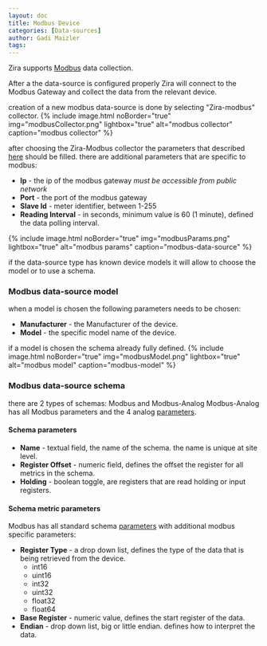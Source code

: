```yaml
---
layout: doc
title: Modbus Device
categories: [Data-sources]
author: Gadi Maizler
tags: 
---
```

Zira supports [Modbus](https://en.wikipedia.org/wiki/Modbus) data collection. 

After a the data-source is configured properly Zira will connect to the Modbus Gateway and collect the data from the relevant device.

creation of a new modbus data-source is done by selecting "Zira-modbus" collector.
{% include image.html noBorder="true" img="modbusCollector.png" lightbox="true" alt="modbus collector" caption="modbus collector" %}

after choosing the Zira-Modbus collector the parameters that described [here](../introduction/#mandatory-configuration-parameters ) should be filled.
there are additional parameters that are specific to modbus:

* **Ip** - the ip of the modbus gateway *must be accessible from public network*
* **Port** -  the port of the modbus gateway
* **Slave Id** - meter identifier, between 1-255
* **Reading Interval** - in seconds, minimum value is 60 (1 minute), defined the data polling interval.

{% include image.html noBorder="true" img="modbusParams.png" lightbox="true" alt="modbus params" caption="modbus-data-source" %}

if the data-source type has known device models it will allow to choose the model or to use a schema.

### Modbus data-source model
when a model is chosen the following parameters needs to be chosen:

* **Manufacturer** - the Manufacturer of the device.
* **Model** - the specific model name of the device.

if a model is chosen the schema already fully defined.
{% include image.html noBorder="true" img="modbusModel.png" lightbox="true" alt="modbus model" caption="modbus-model" %}

 
### Modbus data-source schema

there are 2 types of schemas:
Modbus and Modbus-Analog
Modbus-Analog has all Modbus parameters and the 4 analog [parameters](../schemas/#analog-schema).

#### Schema parameters
* **Name** - textual field, the name of the schema. the name is unique at site level.
* **Register Offset** - numeric field, defines the offset the register for all metrics in the schema. 
* **Holding** - boolean toggle, are registers that are read  holding or input registers.

#### Schema metric parameters
Modbus has all standard schema [parameters](../schemas/#standard-schema ) with additional modbus specific parameters:
* **Register Type** - a drop down list, defines the type of the data that is being retrieved from the device. 
  * int16
  * uint16
  * int32
  * uint32
  * float32
  * float64
* **Base Register** - numeric value, defines the start register of the data.  
* **Endian** -  drop down list, big or little endian. defines how to interpret the data.